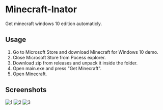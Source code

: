 # Minecraft-Inator

Get minecraft windows 10 edition automaticly.

## Usage
1. Go to Microsoft Store and download Minecraft for Windows 10 demo.
2. Close Microsoft Store from Pocess explorer.
3. Download zip from releases and unpack it inside the folder.
4. Open main.exe and press "Get Minecraft".
5. Open Minecraft.

## Screenshots
![1](https://user-images.githubusercontent.com/79712297/177333259-83d1da78-54d9-4e66-853f-cba98c4892e0.png)
![2](https://user-images.githubusercontent.com/79712297/177333291-021f35a4-bdcf-45d9-adff-51443afae42f.png)
![3](https://user-images.githubusercontent.com/79712297/177333309-51338b7a-a5e3-41e1-bdea-a70ce32e5fe9.png)
